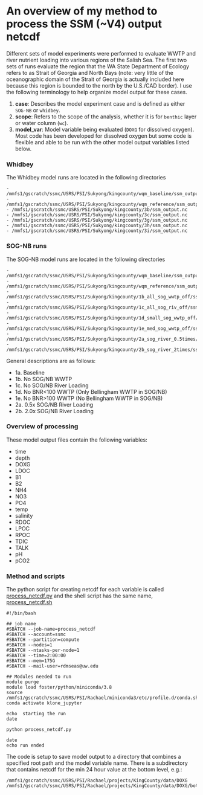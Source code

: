 # An overview of my method to process the SSM (~V4) output netcdf
Different sets of model experiments were performed to evaluate WWTP and river nutrient loading into various regions of the Salish Sea.  The first two sets of runs evaluate the region that the WA State Department of Ecology refers to as Strait of Georgia and North Bays (note: very little of the oceanographic domain of the Strait of Georgia is actually included here because this region is bounded to the north by the U.S./CAD border).  I use the following terminology to help organize model output for these cases.

1. **case**: Describes the model experiment case and is defined as either `SOG-NB` or `whidbey`.
2. **scope**: Refers to the scope of the analysis, whether it is for `benthic` layer or water column (`wc`). 
3. **model_var**: Model variable being evaluated (`DOXG` for dissolved oxygen).  Most code has been developed for dissolved oxygen but some code is flexible and able to be run with the other model output variables listed below.  

### Whidbey
The Whidbey model runs are located in the following directories
```
- /mmfs1/gscratch/ssmc/USRS/PSI/Sukyong/kingcounty/wqm_baseline/ssm_output.nc
- /mmfs1/gscratch/ssmc/USRS/PSI/Sukyong/kingcounty/wqm_reference/ssm_output.nc
- /mmfs1/gscratch/ssmc/USRS/PSI/Sukyong/kingcounty/3b/ssm_output.nc
- /mmfs1/gscratch/ssmc/USRS/PSI/Sukyong/kingcounty/3c/ssm_output.nc
- /mmfs1/gscratch/ssmc/USRS/PSI/Sukyong/kingcounty/3g/ssm_output.nc
- /mmfs1/gscratch/ssmc/USRS/PSI/Sukyong/kingcounty/3h/ssm_output.nc
- /mmfs1/gscratch/ssmc/USRS/PSI/Sukyong/kingcounty/3i/ssm_output.nc
```
### SOG-NB runs
The SOG-NB model runs are located in the following directories
```
- /mmfs1/gscratch/ssmc/USRS/PSI/Sukyong/kingcounty/wqm_baseline/ssm_output.nc
- /mmfs1/gscratch/ssmc/USRS/PSI/Sukyong/kingcounty/wqm_reference/ssm_output.nc
- /mmfs1/gscratch/ssmc/USRS/PSI/Sukyong/kingcounty/1b_all_sog_wwtp_off/ssm_output.nc
- /mmfs1/gscratch/ssmc/USRS/PSI/Sukyong/kingcounty/1c_all_sog_riv_off/ssm_output.nc
- /mmfs1/gscratch/ssmc/USRS/PSI/Sukyong/kingcounty/1d_small_sog_wwtp_off/ssm_output.nc
- /mmfs1/gscratch/ssmc/USRS/PSI/Sukyong/kingcounty/1e_med_sog_wwtp_off/ssm_output.nc
- /mmfs1/gscratch/ssmc/USRS/PSI/Sukyong/kingcounty/2a_sog_river_0.5times/ssm_output.nc
- /mmfs1/gscratch/ssmc/USRS/PSI/Sukyong/kingcounty/2b_sog_river_2times/ssm_output.nc
```
General descriptions are as follows:
- 1a. Baseline
- 1b. No SOG/NB WWTP
- 1c. No SOG/NB River Loading
- 1d. No BNR<100 WWTP (Only Bellingham WWTP in SOG/NB)
- 1e. No BNR>100 WWTP (No Bellingham WWTP in SOG/NB)
- 2a. 0.5x SOG/NB River Loading
- 2b. 2.0x SOG/NB River Loading

### Overview of processing
These model output files contain the following variables:
- time
- depth
- DOXG
- LDOC
- B1
- B2
- NH4
- NO3
- PO4
- temp
- salinity
- RDOC
- LPOC
- RPOC
- TDIC
- TALK
- pH
- pCO2
### Method and scripts
The python script for creating netcdf for each variable is called [process_netcdf.py](https://github.com/RachaelDMueller/KingCounty-Rachael/blob/main/scripts/process_netcdf.py)
and the shell script has the same name, [process_netcdf.sh](https://github.com/RachaelDMueller/KingCounty-Rachael/blob/main/scripts/process_netcdf.sh)
```
#!/bin/bash
 
## job name 
#SBATCH --job-name=process_netcdf
#SBATCH --account=ssmc
#SBATCH --partition=compute
#SBATCH --nodes=1       
#SBATCH --ntasks-per-node=1 
#SBATCH --time=2:00:00 
#SBATCH --mem=175G 
#SBATCH --mail-user=rdmseas@uw.edu

## Modules needed to run
module purge
module load foster/python/miniconda/3.8
source /mmfs1/gscratch/ssmc/USRS/PSI/Rachael/miniconda3/etc/profile.d/conda.sh
conda activate klone_jupyter

echo  starting the run
date

python process_netcdf.py

date
echo run ended
```
The code is setup to save model output to a directory that combines a specified root path and the model variable name. 
There is a subdirectory that contains netcdf for the min 24 hour value at the bottom level, e.g.:
```
/mmfs1/gscratch/ssmc/USRS/PSI/Rachael/projects/KingCounty/data/DOXG
/mmfs1/gscratch/ssmc/USRS/PSI/Rachael/projects/KingCounty/data/DOXG/bottom
```
